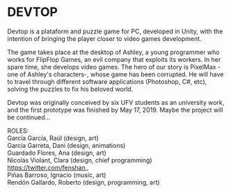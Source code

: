 # DEVTOP 

Devtop is a plataform and puzzle game for PC, developed in Unity, with the intention of bringing the player closer to video games development. 

The game takes place at the desktop of Ashley, a young programmer who works for FlipFlop Games, an evil company that exploits its workers. In her spare time, she develops video games. The hero of our story is PixelMax -one of Ashley's characters-, whose game has been corrupted. He will have to travel through different software applications (Photoshop, C#, etc), solving the puzzles to fix his beloved world.

Devtop was originally conceived by six UFV students as an university work, and the first prototype was finished by May 17, 2019. Maybe the project will be continued...

ROLES:<br/>
García García, Raúl (design, art)<br/>
García Garreta, Dani (design, animations)<br/>
Guardado Flores, Ana (design, art)<br/>
Nicolás Violant, Clara (design, chief programming) https://twitter.com/fenshan_ <br/>
Piñas Barroso, Ignacio (music, art)<br/>
Rendón Gallardo, Roberto (design, programming, art)<br/>
